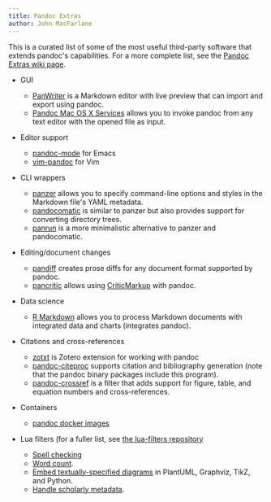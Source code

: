 ```yaml
---
title: Pandoc Extras
author: John MacFarlane
---
```


This is a curated list of some of the most useful third-party
software that extends pandoc's capabilities.  For a more
complete list, see the [Pandoc Extras wiki page]( https://github.com/jgm/pandoc/wiki/Pandoc-Extras).


- GUI
  - [PanWriter](https://github.com/mb21/panwriter/#panwriter) is
    a Markdown editor with live preview that can import and export
    using pandoc.
  - [Pandoc Mac OS X
    Services](https://github.com/mb21/Pandoc-Mac-OS-X-Services)
    allows you to invoke pandoc from any text editor with the
    opened file as input.

- Editor support
  - [pandoc-mode](http://joostkremers.github.com/pandoc-mode/) for Emacs
  - [vim-pandoc](https://github.com/vim-pandoc) for Vim

- CLI wrappers
  - [panzer](https://github.com/msprev/panzer) allows you to
    specify command-line options and styles in the Markdown file's YAML
    metadata.
  - [pandocomatic](https://heerdebeer.org/Software/markdown/pandocomatic/)
    is similar to panzer but also provides support for
    converting directory trees.
  - [panrun](https://github.com/mb21/panrun) is a more
    minimalistic alternative to panzer and pandocomatic.

- Editing/document changes
  - [pandiff](https://github.com/davidar/pandiff) creates prose
    diffs for any document format supported by pandoc.
  - [pancritic](https://github.com/ickc/pancritic) allows using
    [CriticMarkup](http://criticmarkup.com/spec.php#caveats) with pandoc.

- Data science
  - [R Markdown](https://rmarkdown.rstudio.com) allows you to
    process Markdown documents with integrated data and charts
    (integrates pandoc).

- Citations and cross-references
  - [zotxt](https://github.com/egh/zotxt) is Zotero extension
    for working with pandoc
  - [pandoc-citeproc](https://github.com/jgm/pandoc-citeproc)
    supports citation and bibliography generation
    (note that the pandoc binary packages include this program).
  - [pandoc-crossref](https://github.com/lierdakil/pandoc-crossref)
    is a filter that adds support for figure, table, and
    equation numbers and cross-references.

- Containers
  - [pandoc docker images](https://github.com/pandoc/dockerfiles)

- Lua filters (for a fuller list, see
  [the lua-filters
  repository](https://github.com/pandoc/lua-filters)
  - [Spell
    checking](https://github.com/pandoc/lua-filters/tree/master/spellcheck)
  - [Word count](https://github.com/pandoc/lua-filters/tree/master/wordcount).
  - [Embed textually-specified
    diagrams](https://github.com/pandoc/lua-filters/tree/master/diagram-generator) in PlantUML, Graphviz, TikZ, and Python.
  - [Handle scholarly
    metadata](https://github.com/pandoc/lua-filters/tree/master/scholarly-metadata).

